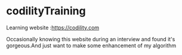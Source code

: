 # codilityTraining
Learning
website :https://codility.com

Occasionally knowing this website during an interview and found it's gorgeous.And just want to make some enhancement of my algorithm

